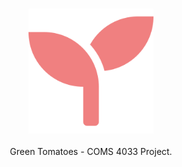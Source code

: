 <h3 align="center"><img src="./media/favicon.png" alt="icon" height="200px"></h3>
<p align="center">Green Tomatoes - COMS 4033 Project.</p>
